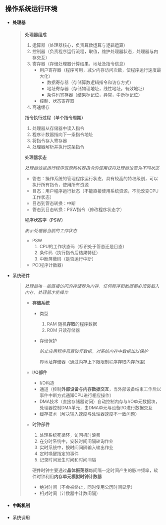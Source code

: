 ## 操作系统运行环境

- #### **处理器**

  > **处理器组成**
  >
  > 1. 运算器（处理器核心，负责算数运算与逻辑运算）
  > 2. 控制器（负责程序运行流程，取值，维护处理器状态，处理器与内存交互）
  > 3. 寄存器（存储处理器计算结果，地址及指令信息）
  >    - 用户寄存器（程序可用，减少内存访问次数，使程序运行速度最大化）
  >      - 数据寄存器（存储算数逻辑指令和访存方式）
  >      - 地址寄存器（存储物理地址，线性地址，有效地址）
  >      - 条件码寄存器（结果标记位，异常，中断标记位）
  >    - 控制、状态寄存器
  > 4. 高速缓存
  >
  > 
  >
  > **指令执行过程（单个指令周期）**
  >
  > 1. 处理器从存储器中读入指令
  > 2. 程序计数器指向下一条指令地址
  > 3. 将指令存入寄存器
  > 4. 处理器解析并执行这条指令
  >
  >  
  >
  > **处理器状态**
  >
  > *处理器依据运行程序资源和机器指令的使用权将处理器设置为不同状态*
  >
  > - 管态：操作系统的管理程序运行状态，具有较高的特权级别，可以执行所有指令，使用所有资源
  > - 目态：用户程序运行状态（不能直接使用系统资源，不能改变CPU工作状态）
  > - 目态到管态转换：中断
  > - 管态到目态转换：PSW指令（修改程序状态字）
  >
  > 
  >
  > **程序状态字（PSW）**
  >
  > *表示处理器当前的工作状态*
  >
  > - PSW 
  >   1. CPU的工作状态码（标识处于管态还是目态）
  >   2. 条件码（执行指令后结果特征）
  >   3. 中断屏蔽码（是否运行中断）
  > - PC(程序计数器)

- 系统硬件

  > *处理器唯一能直接访问的存储器为内存，任何程序和数据都必须装载入内存，处理器才能操作*
  >
  > - **存储系统**
  >
  >   - 类型
  >
  >     1. RAM 随机**存取**的程序数据
  >     2. ROM 只读存储器
  >
  >   - 存储保护
  >
  >     *防止应用程序恶意破坏数据，对系统内存中数据加以保护*
  >
  >     界地址存储器（通过内存上下限限制程序存取内存范围）
  >
  > - **I/O部件**
  >
  >   - I/O构造 
  >   - 通道（控制**外部设备与内存数据交互**，当外部设备结束工作后以事件中断方式通知CPU进行相应操作）
  >   - DMA技术（直接存储器访问）自动控制内存与I/O单元数据块，处理器控制DMA单元，由DMA单元与设备I/O进行数据交互
  >   - 缓存技术（解决输入速度与处理器速度不一致问题）
  >
  > - **时钟部件**
  >
  >   1. 处理系统死循环，访问机时浪费
  >   2. 在分时系统中，安装时间间隔轮询作业
  >   3. 实时系统中，按时间间隔输入输出作业
  >   4. 定时唤醒指定的事件
  >   5. 记录时间发生时间和时间间隔
  >
  >   硬件时钟主要通过**晶体振荡器**每间隔一定时间产生的脉冲频率，软件时钟利用**内存单元模拟时钟计数器**
  >
  >   - 绝对时间（不会被终止，同时使用公历时间显示）
  >   - 相对时间（计数器中计数间隔）

- #### 中断机制

  > 

- 系统调用